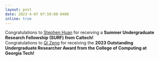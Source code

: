 ```yaml
---
layout: post
date: 2023-4-07 07:59:00-0400
inline: true
---
```


Congratulations to [Stephen Huan](https://cgdct.moe/) for receiving a **Summer Undergraduate Research Fellowship (SURF) from Caltech!** \
Congratulations to [Qi Zeng](https://q1zeng.github.io/) for receiving the **2023 Outstanding Undergraduate Researcher Award from the College of Computing at Georgia Tech!** 